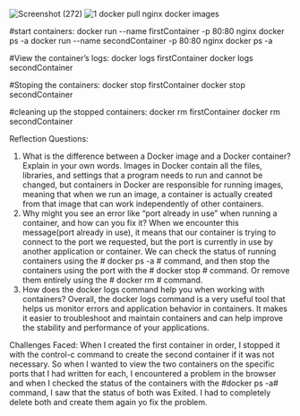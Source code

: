 ![Screenshot (272)](https://github.com/user-attachments/assets/761a462a-653b-47ff-bc18-6db0ad365e5a)
![1](https://github.com/user-attachments/assets/20875d84-7ea6-4dc5-bd5d-a30cb29bae50)
docker pull nginx
docker images

#start containers:
docker run --name firstContainer -p 80:80 nginx
docker ps -a
docker run --name secondContainer -p 80:80 nginx
docker ps -a

#View the container’s logs:
docker logs firstContainer
docker logs secondContainer

#Stoping the containers:
docker stop firstContainer
docker stop secondContainer

#cleaning up the stopped containers:
docker rm firstContainer
docker rm secondContainer


Reflection Questions:
1. What is the difference between a Docker image and a Docker container? Explain in your own words.
Images in Docker contain all the files, libraries, and settings that a program needs to run and cannot be changed, but containers in Docker are responsible for running images, meaning that when we run an image, a container is actually created from that image that can work independently of other containers.
2. Why might you see an error like “port already in use” when running a container, and how can you fix it?
When we encounter this message(port already in use), it means that our container is trying to connect to the port we requested, but the port is currently in use by another application or container.
We can check the status of running containers using the # docker ps -a # command, and then stop the containers using the port  with the # docker stop # command.
Or remove them entirely using the # docker rm # command.
3. How does the docker logs command help you when working with containers?
Overall, the docker logs command is a very useful tool that helps us monitor errors and application behavior in containers. It makes it easier to troubleshoot and maintain containers and can help improve the stability and performance of your applications.

Challenges Faced:
When I created the first container in order, I stopped it with the control-c command to create the second container if it was not necessary. So when I wanted to view the two containers on the specific ports that I had written for each, I encountered a problem in the browser and when I checked the status of the containers with the #docker ps -a# command, I saw that the status of both was Exited. I had to completely delete both and create them again yo fix the problem.
